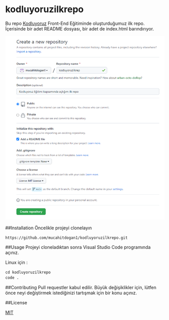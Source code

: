 # kodluyoruzilkrepo
Bu repo [Kodluyoruz](https://kodluyoruz.org/) Front-End Eğitiminde oluşturduğumuz ilk repo. İçerisinde bir adet README dosyası, bir adet de index.html barındırıyor.

![img](https://github.com/mucahitdogan1/kodluyoruzilkrepo/blob/main/img/img.png?raw=true)

##Installation
Öncelikle projeyi clonelayın

```Markdown
https://github.com/mucahitdogan1/kodluyoruzilkrepo.git
```

##Usage
Projeyi cloneladıktan sonra Visual Studio Code programında açınız.

Linux için :

```Markdown
cd kodluyoruzilkrepo
code .
```

##Contributing
Pull requestler kabul edilir. Büyük değişiklikler için, lütfen önce neyi değiştirmek istediğinizi tartışmak için bir konu açınız.

##License

[MIT](https://choosealicense.com/licenses/mit/)
